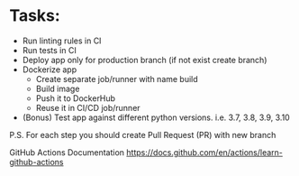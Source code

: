 # Tasks:

- Run linting rules in CI
- Run tests in CI
- Deploy app only for production branch (if not exist create branch)
- Dockerize app
  - Create separate job/runner with name build
  - Build image
  - Push it to DockerHub
  - Reuse it in CI/CD job/runner
- (Bonus) Test app against different python versions. i.e. 3.7, 3.8, 3.9, 3.10

P.S. For each step you should create Pull Request (PR) with new branch

GitHub Actions Documentation https://docs.github.com/en/actions/learn-github-actions